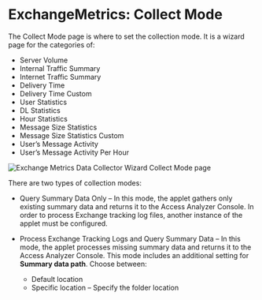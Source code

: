 # ExchangeMetrics: Collect Mode

The Collect Mode page is where to set the collection mode. It is a wizard page for the categories
of:

- Server Volume
- Internal Traffic Summary
- Internet Traffic Summary
- Delivery Time
- Delivery Time Custom
- User Statistics
- DL Statistics
- Hour Statistics
- Message Size Statistics
- Message Size Statistics Custom
- User’s Message Activity
- User’s Message Activity Per Hour

![Exchange Metrics Data Collector Wizard Collect Mode page](/img/product_docs/accessanalyzer/admin/datacollector/exchangemetrics/collectmode.webp)

There are two types of collection modes:

- Query Summary Data Only – In this mode, the applet gathers only existing summary data and returns
  it to the Access Analyzer Console. In order to process Exchange tracking log files, another
  instance of the applet must be configured.
- Process Exchange Tracking Logs and Query Summary Data – In this mode, the applet processes missing
  summary data and returns it to the Access Analyzer Console. This mode includes an additional
  setting for **Summary data path**. Choose between:

  - Default location
  - Specific location – Specify the folder location
